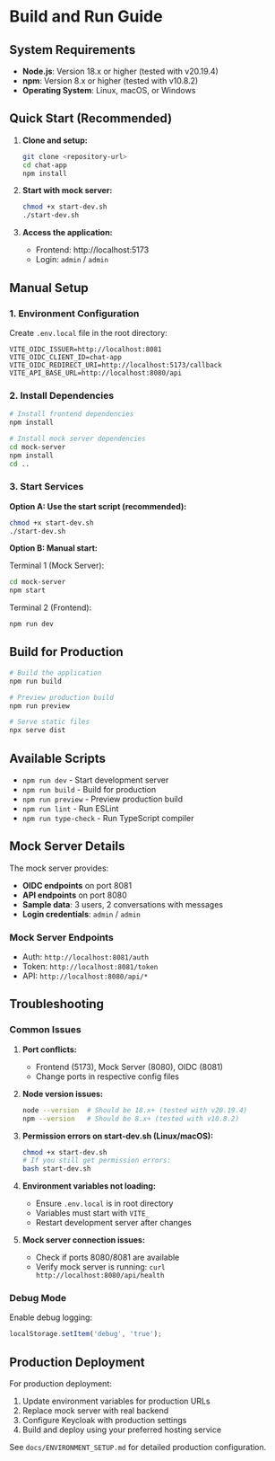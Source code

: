 # Build and Run Guide

## System Requirements

- **Node.js**: Version 18.x or higher (tested with v20.19.4)
- **npm**: Version 8.x or higher (tested with v10.8.2)
- **Operating System**: Linux, macOS, or Windows

## Quick Start (Recommended)

1. **Clone and setup:**
   ```bash
   git clone <repository-url>
   cd chat-app
   npm install
   ```

2. **Start with mock server:**
   ```bash
   chmod +x start-dev.sh
   ./start-dev.sh
   ```

3. **Access the application:**
   - Frontend: http://localhost:5173
   - Login: `admin` / `admin`

## Manual Setup

### 1. Environment Configuration

Create `.env.local` file in the root directory:

```env
VITE_OIDC_ISSUER=http://localhost:8081
VITE_OIDC_CLIENT_ID=chat-app
VITE_OIDC_REDIRECT_URI=http://localhost:5173/callback
VITE_API_BASE_URL=http://localhost:8080/api
```

### 2. Install Dependencies

```bash
# Install frontend dependencies
npm install

# Install mock server dependencies
cd mock-server
npm install
cd ..
```

### 3. Start Services

**Option A: Use the start script (recommended):**
```bash
chmod +x start-dev.sh
./start-dev.sh
```

**Option B: Manual start:**

Terminal 1 (Mock Server):
```bash
cd mock-server
npm start
```

Terminal 2 (Frontend):
```bash
npm run dev
```

## Build for Production

```bash
# Build the application
npm run build

# Preview production build
npm run preview

# Serve static files
npx serve dist
```

## Available Scripts

- `npm run dev` - Start development server
- `npm run build` - Build for production
- `npm run preview` - Preview production build
- `npm run lint` - Run ESLint
- `npm run type-check` - Run TypeScript compiler

## Mock Server Details

The mock server provides:
- **OIDC endpoints** on port 8081
- **API endpoints** on port 8080
- **Sample data**: 3 users, 2 conversations with messages
- **Login credentials**: `admin` / `admin`

### Mock Server Endpoints

- Auth: `http://localhost:8081/auth`
- Token: `http://localhost:8081/token`
- API: `http://localhost:8080/api/*`

## Troubleshooting

### Common Issues

1. **Port conflicts:**
   - Frontend (5173), Mock Server (8080), OIDC (8081)
   - Change ports in respective config files

2. **Node version issues:**
   ```bash
   node --version  # Should be 18.x+ (tested with v20.19.4)
   npm --version   # Should be 8.x+ (tested with v10.8.2)
   ```

3. **Permission errors on start-dev.sh (Linux/macOS):**
   ```bash
   chmod +x start-dev.sh
   # If you still get permission errors:
   bash start-dev.sh
   ```

4. **Environment variables not loading:**
   - Ensure `.env.local` is in root directory
   - Variables must start with `VITE_`
   - Restart development server after changes

5. **Mock server connection issues:**
   - Check if ports 8080/8081 are available
   - Verify mock server is running: `curl http://localhost:8080/api/health`

### Debug Mode

Enable debug logging:
```javascript
localStorage.setItem('debug', 'true');
```

## Production Deployment

For production deployment:

1. Update environment variables for production URLs
2. Replace mock server with real backend
3. Configure Keycloak with production settings
4. Build and deploy using your preferred hosting service

See `docs/ENVIRONMENT_SETUP.md` for detailed production configuration.